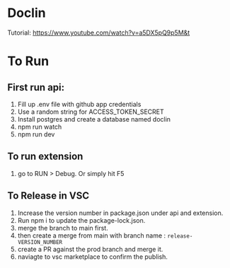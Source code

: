 # Doclin

Tutorial: https://www.youtube.com/watch?v=a5DX5pQ9p5M&t

# To Run

## First run api:

1. Fill up .env file with github app credentials
2. Use a random string for ACCESS_TOKEN_SECRET
3. Install postgres and create a database named doclin
4. npm run watch
5. npm run dev

## To run extension 

1. go to RUN > Debug. Or simply hit F5


## To Release in VSC
1. Increase the version number in package.json under api and extension.
2. Run npm i to update the package-lock.json.
3. merge the branch to main first.
4. then create a merge from main with branch name : `release-VERSION_NUMBER`
5. create a PR against the prod branch and merge it.
6. naviagte to vsc marketplace to confirm the publish.

